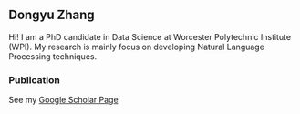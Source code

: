 ## Dongyu Zhang

Hi! I am a PhD candidate in Data Science at Worcester Polytechnic Institute (WPI). My research is mainly focus on developing Natural Language Processing techniques. 

### Publication

See my [Google Scholar Page](https://scholar.google.com/citations?user=jBvRff0AAAAJ)
